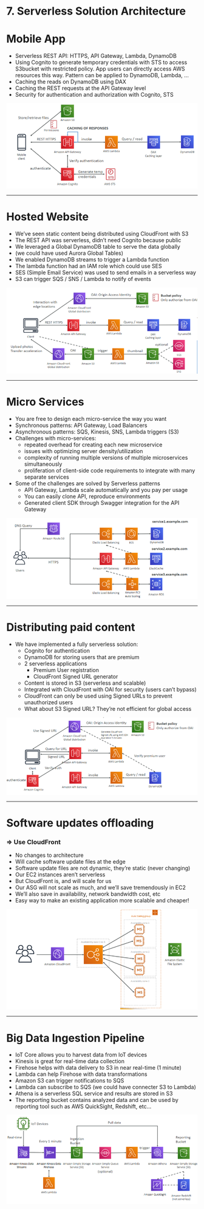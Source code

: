 # 7. Serverless Solution Architecture

# Mobile App

- Serverless REST API: HTTPS, API Gateway, Lambda, DynamoDB
- Using Cognito to generate temporary credentials with STS to access S3bucket with restricted policy. App users can directly access AWS resources this way. Pattern can be applied to DynamoDB, Lambda, ...
- Caching the reads on DynamoDB using DAX
- Caching the REST requests at the API Gateway level
- Security for authentication and authorization with Cognito, STS

![7%20Serverless%20Solution%20Architecture/Untitled.png](7%20Serverless%20Solution%20Architecture/Untitled.png)

---

# Hosted Website

- We’ve seen static content being distributed using CloudFront with S3
- The REST API was serverless, didn’t need Cognito because public
- We leveraged a Global DynamoDB table to serve the data globally
- (we could have used Aurora Global Tables)
- We enabled DynamoDB streams to trigger a Lambda function
- The lambda function had an IAM role which could use SES
- SES (Simple Email Service) was used to send emails in a serverless way
- S3 can trigger SQS / SNS / Lambda to notify of events

![7%20Serverless%20Solution%20Architecture/Untitled%201.png](7%20Serverless%20Solution%20Architecture/Untitled%201.png)

---

# Micro Services

- You are free to design each micro-service the way you want
- Synchronous patterns: API Gateway, Load Balancers
- Asynchronous patterns: SQS, Kinesis, SNS, Lambda triggers (S3)
- Challenges with micro-services:
    - repeated overhead for creating each new microservice
    - issues with optimizing server density/utilization
    - complexity of running multiple versions of multiple microservices simultaneously
    - proliferation of client-side code requirements to integrate with many separate services
- Some of the challenges are solved by Serverless patterns
    - API Gateway, Lambda scale automatically and you pay per usage
    - You can easily clone API, reproduce environments
    - Generated client SDK through Swagger integration for the API Gateway

![7%20Serverless%20Solution%20Architecture/Untitled%202.png](7%20Serverless%20Solution%20Architecture/Untitled%202.png)

---

# Distributing paid content

- We have implemented a fully serverless solution:
    - Cognito for authentication
    - DynamoDB for storing users that are premium
    - 2 serverless applications
        - Premium User registration
        - CloudFront Signed URL generator
    - Content is stored in S3 (serverless and scalable)
    - Integrated with CloudFront with OAI for security (users can’t bypass)
    - CloudFront can only be used using Signed URLs to prevent unauthorized users
    - What about S3 Signed URL? They’re not efficient for global access

![7%20Serverless%20Solution%20Architecture/Untitled%203.png](7%20Serverless%20Solution%20Architecture/Untitled%203.png)

---

# Software updates offloading

### ⇒ Use CloudFront

- No changes to architecture
- Will cache software update files at the edge
- Software update files are not dynamic, they’re static (never changing)
- Our EC2 instances aren’t serverless
- But CloudFront is, and will scale for us
- Our ASG will not scale as much, and we’ll save tremendously in EC2
- We’ll also save in availability, network bandwidth cost, etc
- Easy way to make an existing application more scalable and cheaper!

![7%20Serverless%20Solution%20Architecture/Untitled%204.png](7%20Serverless%20Solution%20Architecture/Untitled%204.png)

---

# Big Data Ingestion Pipeline

- IoT Core allows you to harvest data from IoT devices
- Kinesis is great for real-time data collection
- Firehose helps with data delivery to S3 in near real-time (1 minute)
- Lambda can help Firehose with data transformations
- Amazon S3 can trigger notifications to SQS
- Lambda can subscribe to SQS (we could have connecter S3 to Lambda)
- Athena is a serverless SQL service and results are stored in S3
- The reporting bucket contains analyzed data and can be used by reporting tool such as AWS QuickSight, Redshift, etc…

![7%20Serverless%20Solution%20Architecture/Untitled%205.png](7%20Serverless%20Solution%20Architecture/Untitled%205.png)